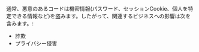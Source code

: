 
通常、悪意のあるコードは機密情報(パスワード、セッションCookie、個人を特定できる情報など)を盗みます。したがって、関連するビジネスへの影響は次を含みます。: 

- 詐欺
- プライバシー侵害

